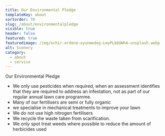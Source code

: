 ```yaml
---
title: Our Environmental Pledge
templateKey: about
sortorder: 70
slug: /about/environmentalpledge
visible: true
header: false
featured: true
featuredimage: /img/ochir-erdene-oyunmedeg-LmyPLbbUWhA-unsplash.webp
alt: Scenery
category:
  - about
  - service
---
```

Our Environmental Pledge

- We only use pesticides when required, when an assessment identifies that they are required to address an infestation, not as part of our regular annual lawn care programme.
- Many of our fertilisers are semi or fully organic
- we specialise in mechanical treatments to improve your lawn
- We do not use high nitrogen fertilisers
- We recycle the waste taken from scarification.
- We only spot treat weeds where possible to reduce the amount of herbicides used
